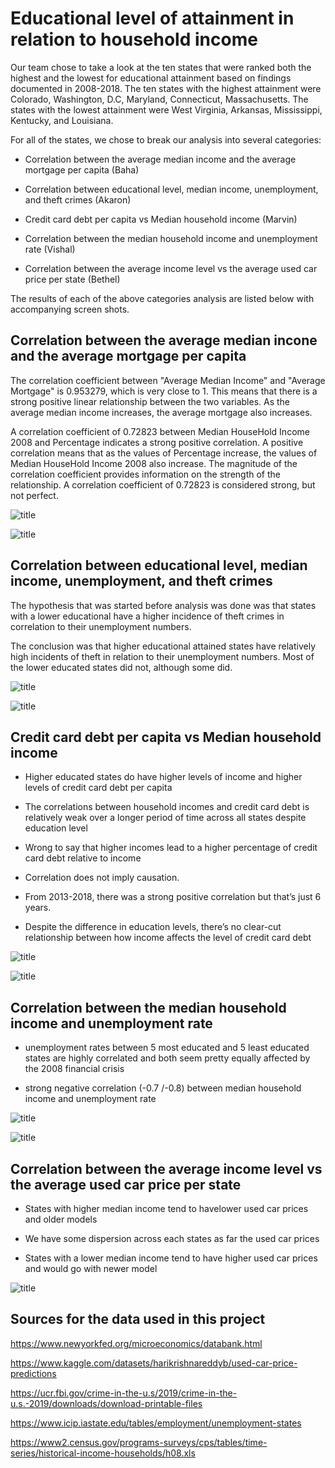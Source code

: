 # Educational level of attainment in relation to household income

Our team chose to take a look at the ten states that were ranked both the highest and the lowest for educational attainment based on findings documented in 2008-2018. The ten states with the highest attainment were Colorado, Washington, D.C, Maryland, Connecticut, Massachusetts. The states with the lowest attainment were West Virginia, Arkansas, Mississippi, Kentucky, and Louisiana. 

For all of the states, we chose to break our analysis into several categories:

* Correlation between the average median income and the average mortgage per capita (Baha)

* Correlation between educational level, median income, unemployment, and theft crimes (Akaron)

* Credit card debt per capita vs Median household income (Marvin)

* Correlation between the median household income and unemployment rate (Vishal)

* Correlation between the average income level vs the average used car price per state (Bethel)


The results of each of the above categories analysis are listed below with accompanying screen shots. 

## Correlation between the average median incone and the average mortgage per capita

The correlation coefficient between "Average Median Income" and "Average Mortgage" is 0.953279, which is very close to 1. This means that there is a strong positive linear relationship between the two variables. As the average median income increases, the average mortgage also increases.

A correlation coefficient of 0.72823 between Median HouseHold Income 2008 and Percentage indicates a strong positive correlation. A positive correlation means that as the values of Percentage increase, the values of Median HouseHold Income 2008 also increase. The magnitude of the correlation coefficient provides information on the strength of the relationship. A correlation coefficient of 0.72823 is considered strong, but not perfect.

![title](images/newplot.png)

![title](images/bokeh_plot.png)


## Correlation between educational level, median income, unemployment, and theft crimes

The hypothesis that was started before analysis was done was that states with a lower educational have a higher incidence of theft crimes in correlation to their unemployment numbers.

The conclusion was that higher educational attained states have relatively high incidents of theft in relation to their unemployment numbers. Most of the lower educated states did not, although some did.

![title](images/colorado.png)

![title](images/kentucky.png)

##  Credit card debt per capita vs Median household income

* Higher educated states do have higher levels of income and higher levels of credit card debt per capita

* The correlations between household incomes and credit card debt is relatively weak over a longer period of time across all states despite education level

* Wrong to say that higher incomes lead to a higher percentage of credit card debt relative to income

* Correlation does not imply causation.

* From 2013-2018, there was a strong positive correlation but that’s just 6 years.

* Despite the difference in education levels, there’s no clear-cut relationship between how income affects the level of credit card debt

![title](images/marvin1.png)

![title](images/marvin2.png)


## Correlation between the median household income and unemployment rate

* unemployment rates between 5 most educated and 5 least educated states are highly correlated and both seem pretty equally affected by the 2008 financial crisis

* strong negative correlation (-0.7 /-0.8) between median household income and unemployment rate

![title](images/unemployment)

![title](images/median)

## Correlation between the average income level vs the average used car price per state

* States with higher median income tend to havelower used car prices and older models

* We have some dispersion across each states as far the used car prices

* States with a lower median income tend to have higher used car prices and would go with newer model

![title](images/average_used_car)

## Sources for the data used in this project

https://www.newyorkfed.org/microeconomics/databank.html

https://www.kaggle.com/datasets/harikrishnareddyb/used-car-price-predictions

https://ucr.fbi.gov/crime-in-the-u.s/2019/crime-in-the-u.s.-2019/downloads/download-printable-files

https://www.icip.iastate.edu/tables/employment/unemployment-states

https://www2.census.gov/programs-surveys/cps/tables/time-series/historical-income-households/h08.xls

